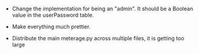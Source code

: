 * Change the implementation for being an "admin".  It should be a
  Boolean value in the userPassword table.

* Make everything much prettier.

* Distribute the main meterage.py across multiple files, it is getting
  too large